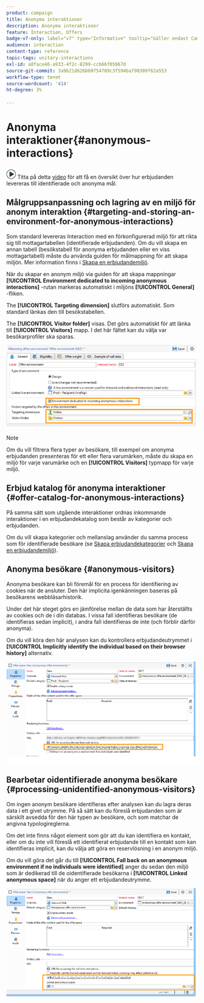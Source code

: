 ```yaml
---
product: campaign
title: Anonyma interaktioner
description: Anonyma interaktioner
feature: Interaction, Offers
badge-v7-only: label="v7" type="Informative" tooltip="Gäller endast Campaign Classic v7"
audience: interaction
content-type: reference
topic-tags: unitary-interactions
exl-id: a8face46-a933-4f2c-8299-ccb66f05967d
source-git-commit: 3a9b21d626b60754789c3f594ba798309f62a553
workflow-type: tm+mt
source-wordcount: '414'
ht-degree: 3%

---
```


# Anonyma interaktioner{#anonymous-interactions}



![](assets/do-not-localize/how-to-video.png) Titta på detta [video](https://helpx.adobe.com/campaign/classic/how-to/indetified-and-anonymous-interaction-in-acv6.html?playlist=/ccx/v1/collection/product/campaign/classic/segment/digital-marketers/explevel/intermediate/applaunch/get-started/collection.ccx.js&amp;ref=helpx.adobe.com) för att få en översikt över hur erbjudanden levereras till identifierade och anonyma mål.

## Målgruppsanpassning och lagring av en miljö för anonym interaktion {#targeting-and-storing-an-environment-for-anonymous-interactions}

Som standard levereras Interaction med en förkonfigurerad miljö för att rikta sig till mottagartabellen (identifierade erbjudanden). Om du vill skapa en annan tabell (besökstabell för anonyma erbjudanden eller en viss mottagartabell) måste du använda guiden för målmappning för att skapa miljön. Mer information finns i [Skapa en erbjudandemiljö](../../interaction/using/live-design-environments.md#creating-an-offer-environment).

När du skapar en anonym miljö via guiden för att skapa mappningar **[!UICONTROL Environment dedicated to incoming anonymous interactions]** -rutan markeras automatiskt i miljöns **[!UICONTROL General]** -fliken.

The **[!UICONTROL Targeting dimension]** slutförs automatiskt. Som standard länkas den till besökstabellen.

The **[!UICONTROL Visitor folder]** visas. Det görs automatiskt för att länka till **[!UICONTROL Visitors]** mapp. I det här fältet kan du välja var besökarprofiler ska sparas.

![](assets/anonymous_environment_option.png)

>[!NOTE]
>
>Om du vill filtrera flera typer av besökare, till exempel om anonyma erbjudanden presenteras för ett eller flera varumärken, måste du skapa en miljö för varje varumärke och en **[!UICONTROL Visitors]** typmapp för varje miljö.

## Erbjud katalog för anonyma interaktioner {#offer-catalog-for-anonymous-interactions}

På samma sätt som utgående interaktioner ordnas inkommande interaktioner i en erbjudandekatalog som består av kategorier och erbjudanden.

Om du vill skapa kategorier och mellanslag använder du samma process som för identifierade besökare (se [Skapa erbjudandekategorier](../../interaction/using/creating-offer-categories.md) och [Skapa en erbjudandemiljö](../../interaction/using/live-design-environments.md#creating-an-offer-environment)).

## Anonyma besökare {#anonymous-visitors}

Anonyma besökare kan bli föremål för en process för identifiering av cookies när de ansluter. Den här implicita igenkänningen baseras på besökarens webbläsarhistorik.

Under det här steget görs en jämförelse mellan de data som har återställts av cookies och de i din databas. I vissa fall identifieras besökare (de identifieras sedan implicit), i andra fall identifieras de inte (och förblir därför anonyma).

Om du vill köra den här analysen kan du kontrollera erbjudandeutrymmet i **[!UICONTROL Implicitly identify the individual based on their browser history]** alternativ.

![](assets/identification_anonymous_visitors.png)

## Bearbetar oidentifierade anonyma besökare {#processing-unidentified-anonymous-visitors}

Om ingen anonym besökare identifieras efter analysen kan du lagra deras data i ett givet utrymme. På så sätt kan du föreslå erbjudanden som är särskilt avsedda för den här typen av besökare, och som matchar de angivna typologireglerna.

Om det inte finns något element som gör att du kan identifiera en kontakt, eller om du inte vill föreslå ett identifierat erbjudande till en kontakt som kan identifieras implicit, kan du välja att göra en reservlösning i en anonym miljö.

Om du vill göra det går du till **[!UICONTROL Fall back on an anonymous environment if no individuals were identified]** anger du sedan den miljö som är dedikerad till de oidentifierade besökarna i **[!UICONTROL Linked anonymous space]** när du anger ett erbjudandeutrymme.

![](assets/anonymous_to_anonymous_environment.png)
